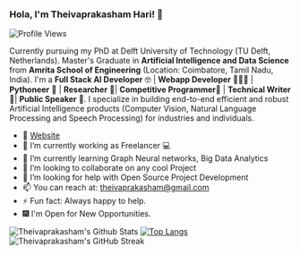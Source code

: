 ### Hola, I'm Theivaprakasham Hari! 👋

![Profile Views](https://komarev.com/ghpvc/?username=Theivaprakasham)

Currently pursuing my PhD at Delft University of Technology (TU Delft, Netherlands). Master's Graduate in **Artificial Intelligence and Data Science** from <b> Amrita School of Engineering</b> (Location: Coimbatore, Tamil Nadu, India).
 I'm a <b> Full Stack AI Developer</b>  🤓 | <b>Webapp Developer</b> 👨🏻‍💻 | <b>Pythoneer</b> 🐍 | <b>Researcher</b> 📝| <b>Competitive Programmer</b>🤠 | <b>Technical Writer</b> 🤭| <b>Public Speaker</b> 🥳.
 I specialize in building end-to-end efficient and robust Artificial Intelligence products (Computer Vision, Natural Language Processing and Speech Processing) for industries and individuals.

- 🚩 [Website](https://theivaprakasham.github.io/)
- 🔭 I’m currently working as Freelancer 💻
- 🌱 I’m currently learning Graph Neural networks, Big Data Analytics
- 👯 I’m looking to collaborate on any cool Project
- 🤔 I’m looking for help with Open Source Project Development 
- 📫 You can reach at: theivaprakasham@gmail.com
- ⚡ Fun fact: Always happy to help.
- 🎆 I'm Open for New Opportunities.

![Theivaprakasham's Github Stats](https://github-readme-stats.vercel.app/api?username=Theivaprakasham&show_icons=true)
[![Top Langs](https://github-readme-stats.vercel.app/api/top-langs/?username=Theivaprakasham&layout=compact)](https://github.com/Theivaprakasham)
![Theivaprakasham's GitHub Streak](https://github-readme-streak-stats.herokuapp.com/?user=Theivaprakasham)
